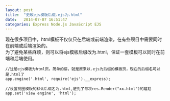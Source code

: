 ```yaml
---
layout: post
title:  "更改ejs模板后缀.ejs为.html"
date:   2014-07-07 16:51:47
categories: Express Node.js JavaScript EJS
---
```

现在很多项目中，html模板不仅仅只在后端或前端渲染，在有些项目中需要同时在前端或后端渲染的。  
为了避免某些麻烦，则可以将ejs模板后缀改为.html，保证一套模板可以同时在前端和后端使用。  
```
//注册ejs模板为html页。简单的讲，就是原来以.ejs为后缀的模板页，现在的后缀名可以是.html了
app.engine('.html', require('ejs').__express);

//设置视图模板的默认后缀名为.html,避免了每次res.Render("xx.html")的尴尬
app.set('view engine', 'html');
```